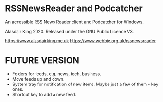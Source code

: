 # RSSNewsReader and Podcatcher
An accessible RSS News Reader client and Podcatcher for Windows. 

Alasdair King 2020. Released under the GNU Public Licence V3. 

https://www.alasdairking.me.uk
https://www.webbie.org.uk/rssnewsreader

# FUTURE VERSION
* Folders for feeds, e.g. news, tech, business.
* Move feeds up and down. 
* System tray for notification of new items. Maybe just a few of them - key ones. 
* Shortcut key to add a new feed. 


